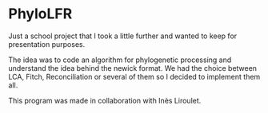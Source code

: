 # PhyloLFR

Just a school project that I took a little further and wanted to keep for presentation purposes.

The idea was to code an algorithm for phylogenetic processing and understand the idea behind the newick format. We had the choice between LCA, Fitch, Reconciliation or several of them so I decided to implement them all.

This program was made in collaboration with Inès Liroulet.
